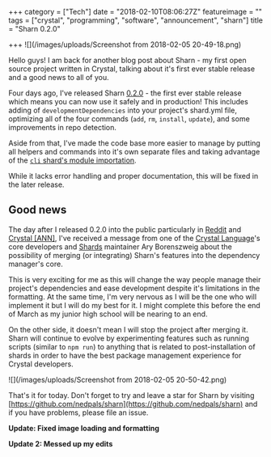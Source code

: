 +++
category = ["Tech"]
date = "2018-02-10T08:06:27Z"
featureimage = ""
tags = ["crystal", "programming", "software", "announcement", "sharn"]
title = "Sharn 0.2.0"

+++
![](/images/uploads/Screenshot from 2018-02-05 20-49-18.png)

Hello guys! I am back for another blog post about Sharn - my first open source project written in Crystal, talking about it's first ever stable release and a good news to all of you.

Four days ago, I've released Sharn [0.2.0](https://github.com/nedpals/sharn/releases/tags/0.2.0) - the first ever stable release which means you can now use it safely and in production! This includes adding of `developmentDependencies` into your project's shard.yml file, optimizing all of the four commands (`add`, `rm`, `install`, `update`), and some improvements in repo detection.

Aside from that, I've made the code base more easier to manage by putting all helpers and commands into it's own separate files and taking advantage of the [`cli` shard's module importation](https://github.com/mosop/cli/wiki/Making-Command-Classes-DRY).

While it lacks error handling and proper documentation, this will be fixed in the later release.

## Good news

The day after I released 0.2.0 into the public particularly in [Reddit](https://reddit.com/r/crystal_programming) and [Crystal \[ANN\]](https://crystal-ann.com/), I've received a message from one of the [Crystal Language](https://github.com/crystal-lang/crystal)'s core developers and [Shards](https://github.com/crystal-lang/shards) maintainer Ary Borenszweig about the possibility of merging (or integrating) Sharn's features into the dependency manager's core.

This is very exciting for me as this will change the way people manage their project's dependencies and ease development despite it's limitations in the formatting. At the same time, I'm very nervous as I will be the one who will implement it but I will do my best for it. I might complete this before the end of March as my junior high school will be nearing to an end.

On the other side, it doesn't mean I will stop the project after merging it. Sharn will continue to evolve by experimenting features such as running scripts (similar to `npm run`) to anything that is related to post-installation of shards in order to have the best package management experience for Crystal developers.

![](/images/uploads/Screenshot from 2018-02-05 20-50-42.png)

That's it for today. Don't forget to try and leave a star for Sharn by visiting [https://github.com/nedpals/sharn](https://github.com/nedpals/sharn) and if you have problems, please file an issue.

**Update: Fixed image loading and formatting**

**Update 2: Messed up my edits**